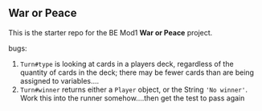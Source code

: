 ## War or Peace

This is the starter repo for the BE Mod1 **War or Peace** project.

bugs: 
1. `Turn#type` is looking at cards in a players deck, regardless of the quantity of cards in the deck; there may be fewer cards than are being assigned to variables....
2. `Turn#winner` returns either a `Player` object, or the String `'No winner'`. Work this into the runner somehow....then get the test to pass again